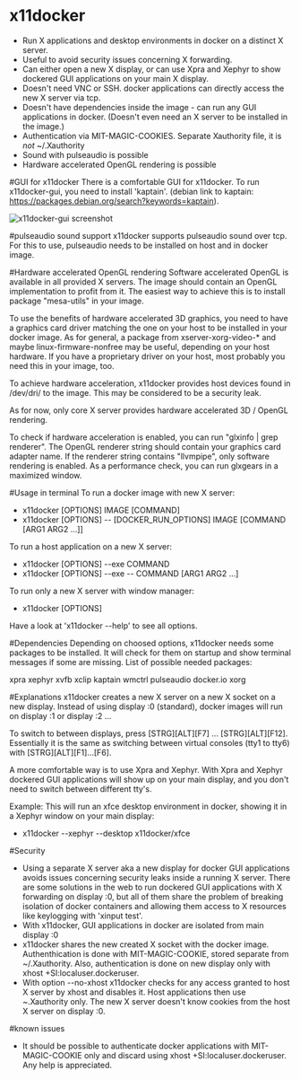 # x11docker
 - Run X applications and desktop environments in docker on a distinct X server.
 - Useful to avoid security issues concerning X forwarding.
 - Can either open a new X display, or can use Xpra and Xephyr to show dockered GUI applications on your main X display.
 - Doesn't need VNC or SSH. docker applications can directly access the new X server via tcp.
 - Doesn't have dependencies inside the image - can run any GUI applications in docker. (Doesn't even need an X server to be installed in the image.)
 - Authentication via MIT-MAGIC-COOKIES. Separate Xauthority file, it is _not_  ~/.Xauthority
 - Sound with pulseaudio is possible
 - Hardware accelerated OpenGL rendering is possible

#GUI for x11docker
There is a comfortable GUI for x11docker. To run x11docker-gui, you need to install 'kaptain'. 
(debian link to kaptain: https://packages.debian.org/search?keywords=kaptain).

![x11docker-gui screenshot](/../screenshots/x11docker-gui.png?raw=true "Optional Title")

 
#pulseaudio sound support
 x11docker supports pulseaudio sound over tcp. For this to use, pulseaudio needs to be installed on host and in docker image.

#Hardware accelerated OpenGL rendering
Software accelerated OpenGL is available in all provided X servers. 
 The image should contain an OpenGL implementation to profit from it.  The easiest way to achieve this is to install package \"mesa-utils\" in your image.

 To use the benefits of hardware accelerated 3D graphics, you need to have 
 a graphics card driver matching the one on your host to be installed in your docker image.
 As for general, a package from xserver-xorg-video-* and maybe linux-firmware-nonfree
 may be useful, depending on your host hardware.
 If you have a proprietary driver on your host, most probably you need this in your image, too.
 
 To achieve hardware acceleration, x11docker provides host devices found in /dev/dri/ 
 to the image. This may be considered to be a security leak. 
 
 As for now, only core X server provides hardware accelerated 3D / OpenGL rendering. 
 
 To check if hardware acceleration is enabled, you can run \"glxinfo | grep renderer\". 
 The OpenGL renderer string should contain your graphics card adapter name. 
 If the renderer string contains \"llvmpipe\", only software rendering is enabled. 
 As a performance check, you can run glxgears in a maximized window.
 
#Usage in terminal
To run a docker image with new X server:
 -  x11docker [OPTIONS] IMAGE [COMMAND]
 -  x11docker [OPTIONS] -- [DOCKER_RUN_OPTIONS] IMAGE [COMMAND [ARG1 ARG2 ...]]
  
To run a host application on a new X server:
 -  x11docker [OPTIONS] --exe COMMAND
 -  x11docker [OPTIONS] --exe -- COMMAND [ARG1 ARG2 ...]

To run only a new X server with window manager:
 -  x11docker [OPTIONS]

Have a look at 'x11docker --help' to see all options.

#Dependencies
Depending on choosed options, x11docker needs some packages to be installed.
It will check for them on startup and show terminal messages if some are missing.
List of possible needed packages:

xpra xephyr xvfb xclip kaptain wmctrl pulseaudio docker.io xorg

#Explanations
x11docker creates a new X server on a new X socket on a new display. Instead of using
display :0 (standard), docker images will run on display :1 or display :2 ...

To switch to between displays, press [STRG][ALT][F7] ... [STRG][ALT][F12]. Essentially it is the
same as switching between virtual consoles (tty1 to tty6) with [STRG][ALT][F1]...[F6].

A more comfortable way is to use Xpra and Xephyr. With Xpra and Xephyr dockered GUI applications will show up on your main display, and you don't need to switch between different tty's.

Example: This will run an xfce desktop environment in docker, showing it in a Xephyr window 
on your main display:
 - x11docker --xephyr --desktop x11docker/xfce

#Security
 - Using a separate X server aka a new display for docker GUI applications avoids issues 
 concerning security leaks inside a running X server. There are some solutions in the web to run dockered GUI applications with X forwarding on display :0, but all of them share the problem of breaking isolation of docker containers and allowing them access to X resources like keylogging with 'xinput test'.
 - With x11docker, GUI applications in docker are isolated from main display :0
 - x11docker shares the new created X socket with the docker image. Authenthication is done with MIT-MAGIC-COOKIE, stored separate from ~/.Xauthority. Also, authentication is done on new display only with xhost +SI:localuser.dockeruser. 
 - With option --no-xhost x11docker checks for any access granted to host X server by xhost and disables it. Host applications then use ~.Xauthority only.
 The new X server doesn't know cookies from the host X server on display :0.
 
 #known issues
  - It should be possible to authenticate docker applications with MIT-MAGIC-COOKIE only and discard using xhost +SI:localuser.dockeruser. Any help is appreciated.

